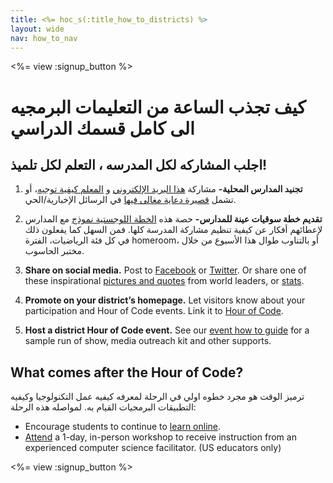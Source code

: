 ```yaml
---
title: <%= hoc_s(:title_how_to_districts) %>
layout: wide
nav: how_to_nav
---
```

<%= view :signup_button %>

# كيف تجذب الساعة من التعليمات البرمجيه الى كامل قسمك الدراسي

## اجلب المشاركه لكل المدرسه ، التعلم لكل تلميذ!

1. **تجنيد المدارس المحلية-** مشاركة [ هذا البريد الإلكتروني](<%= resolve_url('/promote/resources#sample-emails') %>) و [ المعلم كيفية توجيه](<%= resolve_url('/how-to') %>)، أو تشمل [ قصيرة دعاية مغالى فيها](<%= resolve_url('/promote/stats') %>) في الرسائل الإخبارية/الحي.

2. **تقديم خطة سوقيات عينة للمدارس-** حصة هذه [ الخطة اللوجستية نموذج](<%= localized_file('/files/HOC_Logistics_plan.pdf') %>) مع المدارس لإعطائهم أفكار عن كيفية تنظيم مشاركة المدرسة كلها. فمن السهل كما يفعلون ذلك في كل فئة الرياضيات، الفترة homeroom، أو بالتناوب طوال هذا الأسبوع من خلال مختبر الحاسوب.

3. **Share on social media.** Post to [Facebook](https://www.facebook.com/sharer/sharer.php?u=http%3A%2F%2Fhourofcode.com%2Fus) or [Twitter](https://twitter.com/intent/tweet?url=http%3A%2F%2Fhourofcode.com&text=I%27m%20participating%20in%20this%20year%27s%20%23HourOfCode%2C%20are%20you%3F%20%40codeorg&original_referer=https%3A%2F%2Fwww.google.com%2Furl%3Fq%3Dhttps%253A%252F%252Ftwitter.com%252Fshare%253Fhashtags%253D%2526amp%253Brelated%253Dcodeorg%2526amp%253Btext%253DI%252527m%252Bparticipating%252Bin%252Bthis%252Byear%252527s%252B%252523HourOfCode%25252C%252Bare%252Byou%25253F%252B%252540codeorg%2526amp%253Burl%253Dhttp%25253A%25252F%25252Fhourofcode.com%26sa%3DD%26sntz%3D1%26usg%3DAFQjCNE1GLTUbKZfMlEh9Aj5w0iswz6PYQ&related=codeorg&hashtags=). Or share one of these inspirational [pictures and quotes](<%= resolve_url('/promote/resources#social') %>) from world leaders, or [stats](<%= resolve_url('/promote/stats') %>).

4. **Promote on your district’s homepage.** Let visitors know about your participation and Hour of Code events. Link it to [Hour of Code](<%= resolve_url('/') %>).

5. **Host a district Hour of Code event.** See our [event how to guide](<%= resolve_url('/how-to/events') %>) for a sample run of show, media outreach kit and other supports.

## What comes after the Hour of Code?

ترميز الوقت هو مجرد خطوه اولي في الرحلة لمعرفه كيفيه عمل التكنولوجيا وكيفيه التطبيقات البرمجيات القيام به. لمواصله هذه الرحلة:

- Encourage students to continue to [learn online](<%= codeorg_url('/learn/beyond') %>).
- [Attend](<%= codeorg_url('/professional-development-workshops') %>) a 1-day, in-person workshop to receive instruction from an experienced computer science facilitator. (US educators only)

<%= view :signup_button %>